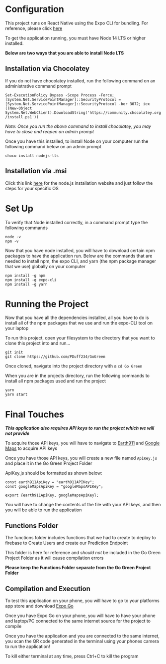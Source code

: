 # Configuration
This project runs on React Native using the Expo CLI for bundling. For reference, please click [here](https://reactnative.dev/docs/environment-setup)

To get the application running, you must have Node 14 LTS or higher installed. 

**Below are two ways that you are able to install Node LTS**

## Installation via Chocolatey

If you do not have chocolatey installed, run the following command on an administrative command prompt

`Set-ExecutionPolicy Bypass -Scope Process -Force; [System.Net.ServicePointManager]::SecurityProtocol = [System.Net.ServicePointManager]::SecurityProtocol -bor 3072; iex ((New-Object System.Net.WebClient).DownloadString('https://community.chocolatey.org/install.ps1'))`

*Note: Once you run the above command to install chocolatey, you may have to close and reopen an admin prompt*

Once you have this installed, to install Node on your computer run the following command below on an admin prompt

`choco install nodejs-lts`

## Installation via .msi

Click this link [here](https://nodejs.org/en/download/) for the node.js installation website and just follow the steps for your specific OS

# Set Up

To verify that Node installed correctly, in a command prompt type the following commands
```
node -v
npm -v
```

Now that you have node installed, you will have to download certain npm packages to have the application run. Below are the commands that are needed to install npm, the expo CLI, and yarn (the npm package manager that we use) globally on your computer

```
npm install -g npm
npm install -g expo-cli
npm install -g yarn
```

# Running the Project

Now that you have all the dependencies installed, all you have to do is install all of the npm packages that we use and run the expo-CLI tool on your laptop

To run this project, open your filesystem to the directory that you want to clone this project into and run...
```
git init
git clone https://github.com/PDuff234/GoGreen
```

Once cloned, navigate into the project directory with a `cd Go Green`

When you are in the projects directory, run the following commands to install all npm packages used and run the project

```
yarn 
yarn start
```

# Final Touches

***This application also requires API keys to run the project which we will not provide***

To acquire those API keys, you will have to navigate to [Earth911](https://api.earth911.com/) and [Google Maps](https://developers.google.com/maps/documentation/javascript/get-api-key) to acquire API keys

Once you have those API keys, you will create a new file named `ApiKey.js` and place it in the Go Green Project Folder

ApiKey.js should be formatted as shown below: 

```
const earth911ApiKey = "earth911APIKey"; 
const googleMapsApiKey = "googleMapsAPIKey"; 

export {earth911ApiKey, googleMapsApiKey}; 
```

You will have to change the contents of the file with your API keys, and then you will be able to run the application

## Functions Folder

The functions folder includes functions that we had to create to deploy to firebase to Create Users and create our Prediction Endpoint

This folder is here for reference and *should not* be included in the Go Green Project Folder as it will cause compilation errors

**Please keep the Functions Folder separate from the Go Green Project Folder**

## Compilation and Execution

To test this application on your phone, you will have to go to your platforms app store and download [Expo Go](https://expo.dev/client)

Once you have Expo Go on your phone, you will have to have your phone and laptop/PC connected to the same internet source for the project to compile

Once you have the application and you are connected to the same internet, you scan the QR code generated in the terminal using your phones camera to run the application!

To kill either terminal at any time, press Ctrl+C to kill the program